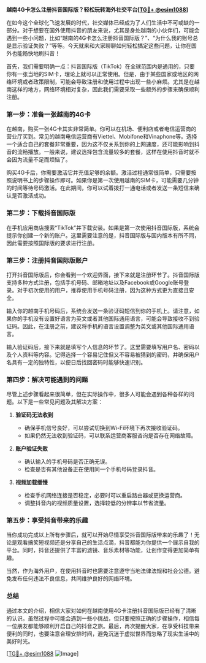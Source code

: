 **越南4G卡怎么注册抖音国际版？轻松玩转海外社交平台[[TG💪+ @esim1088](https://t.me/s/esim1088)]**

在如今这个全球化飞速发展的时代，社交媒体已经成为了人们生活中不可或缺的一部分。对于想要在国外使用抖音的朋友来说，尤其是身处越南的小伙伴们，可能会遇到一些小问题，比如“越南的4G卡怎么注册抖音国际版？”、“为什么我的账号总是显示验证失败？”等等。今天就来和大家聊聊如何轻松搞定这些问题，让你在国外也能畅快地刷抖音！

首先，我们需要明确一点：抖音国际版（TikTok）在全球范围内是通用的，只要你有一张当地的SIM卡，理论上就可以正常使用。但是，由于某些国家或地区的网络环境或者政策限制，可能会导致注册和使用过程中出现一些小麻烦。尤其是在越南这样的地方，网络环境相对复杂，因此我们需要采取一些额外的步骤来确保顺利注册。

### **第一步：准备一张越南的4G卡**

在越南，购买一张4G卡其实非常简单。你可以在机场、便利店或者电信运营商的营业厅买到。常见的越南电信运营商有Viettel、Mobifone和Vinaphone等。选择一个适合自己的套餐非常重要，因为这不仅关系到你的上网速度，还可能影响到抖音的流畅播放。一般来说，建议选择包含流量较多的套餐，这样在使用抖音时就不会因为流量不足而烦恼了。

购买4G卡后，你需要激活它并充值足够的余额。激活过程通常很简单，只需要按照说明书上的步骤操作即可。如果你是第一次使用越南的SIM卡，可能需要几分钟的时间等待号码激活。在此期间，你可以试着拨打一通电话或者发送一条短信来确认是否激活成功。

### **第二步：下载抖音国际版**

在手机应用商店搜索“TikTok”并下载安装。如果是第一次使用抖音国际版，系统会提示你创建一个新的账户。这里需要注意的是，抖音国际版与国内版本有所不同，因此需要按照国际版的要求进行注册。

### **第三步：注册抖音国际版账户**

打开抖音国际版后，你会看到一个欢迎界面，接下来就是注册环节了。抖音国际版支持多种方式注册，包括手机号码、邮箱地址以及Facebook或Google账号登录。对于初次使用的用户，推荐使用手机号码注册，因为这种方式更为直接且安全。

输入你的越南手机号码后，系统会发送一条验证码短信到你的手机上。请注意，如果你的手机没有设置好语言为英文或者其他国际通用语言，可能会导致接收不到验证码。因此，在注册之前，建议将手机的语言设置调整为英文或其他国际通用语言。

输入验证码后，接下来就是填写个人信息的环节了。这里需要填写用户名、密码以及个人资料等内容。记得选择一个容易记住但又不容易被猜到的密码，并确保用户名具有一定的独特性，以便日后找回密码时能够快速识别。

### **第四步：解决可能遇到的问题**

尽管上述步骤看起来很简单，但在实际操作中，很多人可能会遇到各种各样的问题。以下是一些常见问题及其解决方案：

1. **验证码无法收到**
   - 确保手机信号良好，可以尝试切换到Wi-Fi环境下再次接收验证码。
   - 如果仍然无法收到验证码，可以联系运营商客服咨询是否存在网络故障。

2. **账户验证失败**
   - 确认输入的手机号码是否正确无误。
   - 检查是否有其他设备正在使用同一个手机号码登录抖音。

3. **视频加载缓慢**
   - 检查手机网络连接是否稳定，必要时可以重启路由器或更换运营商。
   - 调整抖音内的视频质量设置，选择较低的分辨率以节省流量。

### **第五步：享受抖音带来的乐趣**

当你成功完成以上所有步骤后，就可以开始尽情享受抖音国际版带来的乐趣了！无论是观看搞笑短视频还是分享自己的生活点滴，抖音都能为你提供一个展示自我的平台。同时，抖音还提供了丰富的滤镜、音乐素材等功能，让创作变得更加简单有趣。

当然，作为海外用户，在使用抖音时也需要注意遵守当地法律法规和社会公德。避免发布任何违法不良信息，共同维护良好的网络环境。

### **总结**

通过本文的介绍，相信大家对如何在越南使用4G卡注册抖音国际版已经有了清晰的认识。虽然过程中可能会遇到一些小挑战，但只要按照正确的步骤操作，相信每一位朋友都能够顺利开启自己的抖音之旅。最后，再次提醒大家，在享受科技带来便利的同时，也要注意合理安排时间，避免沉迷于虚拟世界而忽略了现实生活中的美好时光。

[[TG💪+ @esim1088](https://t.me/s/esim1088) ![Image](https://i.postimg.cc/4NQfJmqS/Snipaste-2025-05-13-00-14-12.png)]